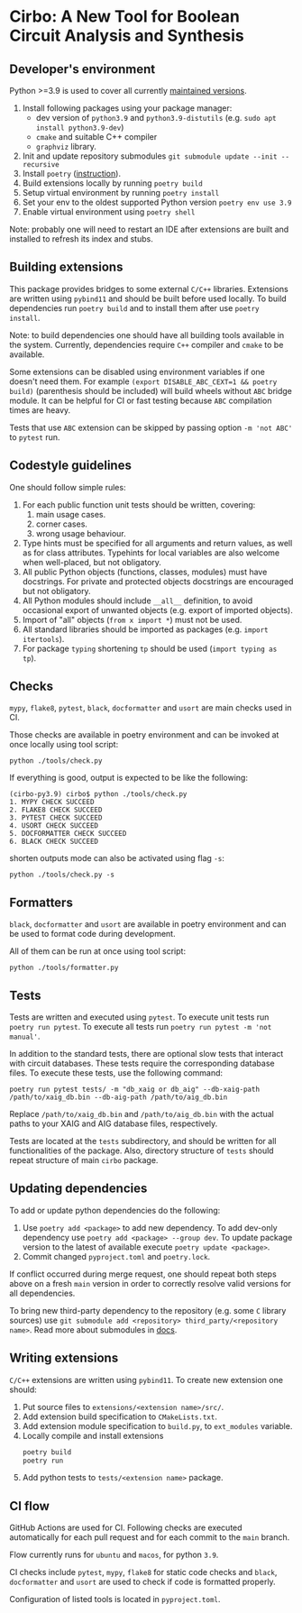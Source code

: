 # Cirbo: A New Tool for Boolean Circuit Analysis and Synthesis

## Developer's environment

Python >=3.9 is used to cover all currently
[maintained versions](https://devguide.python.org/versions/).

1. Install following packages using your package manager:
   - dev version of `python3.9` and `python3.9-distutils` (e.g. `sudo apt install python3.9-dev`)
   - `cmake` and suitable C++ compiler
   - `graphviz` library.
1. Init and update repository submodules `git submodule update --init --recursive`
1. Install `poetry` ([instruction](https://python-poetry.org/docs/)).
1. Build extensions locally by running `poetry build`
1. Setup virtual environment by running `poetry install`
1. Set your env to the oldest supported Python version `poetry env use 3.9`
1. Enable virtual environment using `poetry shell`

Note: probably one will need to restart an IDE after extensions are built and
installed to refresh its index and stubs.

## Building extensions

This package provides bridges to some external `C/C++` libraries. Extensions
are written using `pybind11` and should be built before used locally. To build
dependencies run `poetry build` and to install them after use `poetry install`.

Note: to build dependencies one should have all building tools available
in the system. Currently, dependencies require `C++` compiler and `cmake`
to be available.

Some extensions can be disabled using environment variables if one doesn't
need them. For example `(export DISABLE_ABC_CEXT=1 && poetry build)` (parenthesis
should be included) will build wheels without `ABC` bridge module. It can be
helpful for CI or fast testing because `ABC` compilation times are heavy.

Tests that use `ABC` extension can be skipped by passing option `-m 'not ABC'`
to `pytest` run.

## Codestyle guidelines

One should follow simple rules:

1. For each public function unit tests should be written, covering:
   1. main usage cases.
   2. corner cases.
   3. wrong usage behaviour.
2. Type hints must be specified for all arguments and return values, as well
as for class attributes. Typehints for local variables are also welcome when
well-placed, but not obligatory.
3. All public Python objects (functions, classes, modules) must have docstrings.
For private and protected objects docstrings are encouraged but not obligatory.
4. All Python modules should include `__all__` definition, to avoid occasional
export of unwanted objects (e.g. export of imported objects).
5. Import of "all" objects (`from x import *`) must not be used.
6. All standard libraries should be imported as packages
(e.g. `import itertools`).
7. For package `typing` shortening `tp` should be used (`import typing as tp`).

## Checks

`mypy`, `flake8`, `pytest`, `black`, `docformatter` and `usort` are main checks
used in CI.

Those checks are available in poetry environment and can be invoked at once
locally using tool script:

`python ./tools/check.py`

If everything is good, output is expected to be like the following:

```
(cirbo-py3.9) cirbo$ python ./tools/check.py
1. MYPY CHECK SUCCEED
2. FLAKE8 CHECK SUCCEED
3. PYTEST CHECK SUCCEED
4. USORT CHECK SUCCEED
5. DOCFORMATTER CHECK SUCCEED
6. BLACK CHECK SUCCEED
```

shorten outputs mode can also be activated using flag `-s`:

`python ./tools/check.py -s`

## Formatters

`black`, `docformatter` and `usort` are available in poetry environment
and can be used to format code during development.

All of them can be run at once using tool script:

`python ./tools/formatter.py`

## Tests

Tests are written and executed using `pytest`.
To execute unit tests run `poetry run pytest`.
To execute all tests run `poetry run pytest -m 'not manual'`.

In addition to the standard tests, there are optional slow tests that interact with circuit databases. 
These tests require the corresponding database files. To execute these tests, use the following command:

```
poetry run pytest tests/ -m "db_xaig or db_aig" --db-xaig-path /path/to/xaig_db.bin --db-aig-path /path/to/aig_db.bin
```
Replace `/path/to/xaig_db.bin` and `/path/to/aig_db.bin` with the actual paths to your XAIG and AIG database files, respectively.

Tests are located at the `tests` subdirectory, and should be written for all
functionalities of the package. Also, directory structure of `tests` should
repeat structure of main `cirbo` package.

## Updating dependencies

To add or update python dependencies do the following:

1. Use `poetry add <package>` to add new dependency. To add dev-only dependency
use `poetry add <package> --group dev`. To update package version to the latest
of available execute `poetry update <package>`.
2. Commit changed `pyproject.toml` and `poetry.lock`.

If conflict occurred during merge request, one should repeat both steps above
on a fresh `main` version in order to correctly resolve valid versions for
all dependencies.

To bring new third-party dependency to the repository (e.g. some `C` library
sources) use `git submodule add <repository> third_party/<repository name>`.
Read more about submodules in
[docs](https://git-scm.com/book/en/v2/Git-Tools-Submodules).

## Writing extensions

`C/C++` extensions are written using `pybind11`. To create new extension one should:

1. Put source files to `extensions/<extension name>/src/`.
2. Add extension build specification to `CMakeLists.txt`.
3. Add extension module specification to `build.py`, to `ext_modules` variable.
4. Locally compile and install extensions
   ```sh
   poetry build
   poetry run
   ```
5. Add python tests to `tests/<extension name>` package.

## CI flow

GitHub Actions are used for CI. Following checks are executed automatically for
each pull request and for each commit to the `main` branch.

Flow currently runs for `ubuntu` and `macos`, for python `3.9`.

CI checks include `pytest`, `mypy`, `flake8` for static code checks and `black`,
`docformatter` and `usort` are used to check if code is formatted properly.

Configuration of listed tools is located in `pyproject.toml`.

